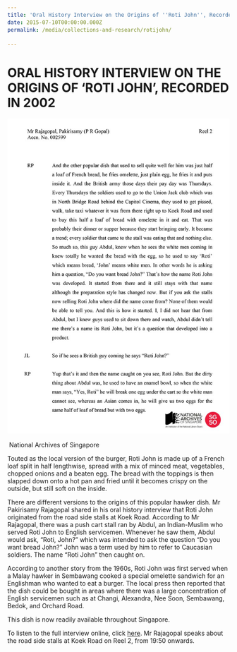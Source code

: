 ```yaml
---
title: 'Oral History Interview on the Origins of ''Roti John'', Recorded in 2002'
date: 2015-07-10T00:00:00.000Z
permalink: /media/collections-and-research/rotijohn/

---
```



<iframe id="pxcelframe" src="//t.sharethis.com/a/t_.htm?ver=0.345.16985&amp;cid=c010#rnd=1577955472113&amp;cid=c010&amp;dmn=www.nas.gov.sg&amp;tt=t.dhj&amp;dhjLcy=70&amp;lbl=pxcel&amp;flbl=pxcel&amp;ll=d&amp;ver=0.345.16985&amp;ell=d&amp;cck=__stid&amp;pn=%2Fblogs%2Farchivistpick%2Froti-john%2F&amp;qs=na&amp;rdn=www.nas.gov.sg&amp;rpn=%2Fblogs%2Farchivistpick%2F2015%2F07%2F&amp;rqs=na&amp;cc=SG&amp;cont=AS&amp;ipaddr=" style="display: none;"></iframe>

# ORAL HISTORY INTERVIEW ON THE ORIGINS OF ‘ROTI  JOHN’, RECORDED IN 2002

![National Archives of Singapore](../../../images/blogs/2015-07-10-l.jpg)

​																	National Archives of Singapore

Touted as the local version of the burger, Roti John is made up of a French loaf split in half lengthwise, spread with a mix of minced meat, vegetables, chopped onions and a beaten egg. The bread with the toppings is then slapped down onto a hot pan and fried until it becomes crispy on the outside, but still soft on the inside.

There are different versions to the origins of this popular hawker dish. Mr Pakirisamy Rajagopal shared in his oral history interview that Roti John originated from the road side stalls at Koek Road. According to Mr Rajagopal, there was a push cart stall ran by Abdul, an Indian-Muslim who served Roti John to English servicemen. Whenever he saw them, Abdul would ask, “Roti, John?” which was intended to ask the question “Do you want bread John?” John was a term used by him to refer to Caucasian soldiers.  The name “Roti John” then caught on.

According to another story from the 1960s, Roti John was first served when a Malay hawker in Sembawang cooked a special omelette sandwich for an Englishman who wanted to eat a burger. The local press then reported that the dish could be bought in areas where there was a large concentration of English servicemen such as at Changi, Alexandra, Nee Soon, Sembawang, Bedok, and Orchard Road.

This dish is now readily available throughout Singapore.

To listen to the full interview online, click [here](http://www.nas.gov.sg/archivesonline/oral_history_interviews/record-details/467d4390-1160-11e3-83d5-0050568939ad?keywords=002599&keywords-type=all). Mr Rajagopal speaks about the road side stalls at Koek Road on Reel 2, from 19:50 onwards.
